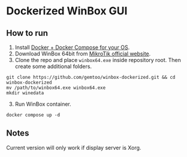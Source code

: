 # Dockerized WinBox GUI
## How to run
1. Install [Docker + Docker Compose for your OS](https://docs.docker.com/engine/install/).
2. Download WinBox 64bit from [MikroTik official website](https://mikrotik.com/download).
2. Clone the repo and place `winbox64.exe` inside repository root. Then create some additional folders.
```
git clone https://github.com/gemtoo/winbox-dockerized.git && cd winbox-dockerized
mv /path/to/winbox64.exe winbox64.exe
mkdir winedata
```
3. Run WinBox container.
```
docker compose up -d
```
## Notes
Current version will only work if display server is Xorg.
